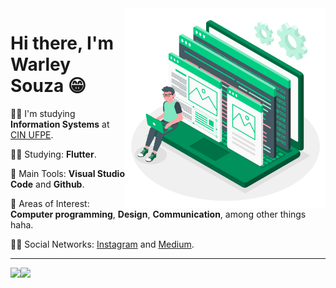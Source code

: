 <img src=".github/developer.png" width="320px" align="right">

# Hi there, I'm Warley Souza 😁


👨‍🎓 I'm studying **Information Systems** at [CIN UFPE](https://portal.cin.ufpe.br/).


👨‍💻 Studying: **Flutter**.

🎒 Main Tools: **Visual Studio Code** and **Github**.

🤩 Areas of Interest: **Computer programming**, **Design**, **Communication**, among other things haha.

🙋‍♂️ Social Networks: [Instagram](https://www.instagram.com/warleys11/) and [Medium](https://medium.com/@warleysoares35).

---


  <a href="https://github.com/warleys14/warleys14">
  <img height="180em" align="left" src="https://github-readme-stats.vercel.app/api?username=warleys14&show_icons=true&theme=dracula&include_all_commits=true&count_private=true" />
  <img height="180em" align="rigth" src="https://github-readme-stats.vercel.app/api/top-langs/?username=warleys14&layout=compact&langs_count=16&theme=dracula" />
  </a>
